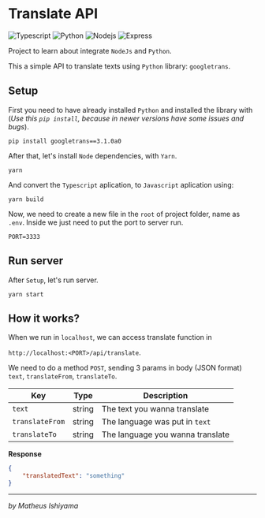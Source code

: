 # Translate API

![Typescript](https://img.shields.io/badge/-Typescript-1572B6?style=flat-square&logo=typescript&logoColor=white "Typescript")
![Python](https://img.shields.io/badge/-Python-2b5b84?style=flat-square&logo=Python&logoColor=white "Python")
![Nodejs](https://img.shields.io/badge/-Nodejs-339933?style=flat-square&logo=Node.js&logoColor=white "Node.js")
![Express](https://img.shields.io/badge/-Express-339933?style=flat-square&logo=Express&logoColor=white "Express")

Project to learn about integrate `NodeJs` and `Python`.

This a simple API to translate texts using `Python` library: `googletrans`.

## Setup

First you need to have already installed `Python` and installed the library with (_Use this `pip install`, because in newer versions have some issues and bugs_).

```
pip install googletrans==3.1.0a0
```

After that, let's install `Node` dependencies, with `Yarn`.

```
yarn
```

And convert the `Typescript` aplication, to `Javascript` aplication using:

```
yarn build
```

Now, we need to create a new file in the `root` of project folder, name as `.env`.
Inside we just need to put the port to server run.

```
PORT=3333
```

## Run server

After `Setup`, let's run server.

```
yarn start
```

## How it works?

When we run in `localhost`, we can access translate function in

`http://localhost:<PORT>/api/translate`.

We need to do a method `POST`, sending 3 params in body (JSON format) `text`, `translateFrom`, `translateTo`.

| Key             | Type   | Description                      |
| --------------- | ------ | -------------------------------- |
| `text`          | string | The text you wanna translate     |
| `translateFrom` | string | The language was put in `text`   |
| `translateTo`   | string | The language you wanna translate |

**Response**

```json
{
    "translatedText": "something"
}
```

---

_by Matheus Ishiyama_
